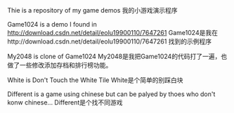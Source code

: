 Thie is a repository of my game demos 
我的小游戏演示程序

Game1024 is a demo I found in http://download.csdn.net/detail/eolu19900110/7647261
Game1024是我在http://download.csdn.net/detail/eolu19900110/7647261 找到的示例程序

My2048 is clone of Game1024
My2048是我把Game1024的代码打了一遍，也做了一些修改添加存档和排行榜功能。

White is Don't Touch the White Tile
White是个简单的别踩白块

Different is a game using chinese but can be palyed by thoes who don't konw chinese...
Different是个找不同游戏
